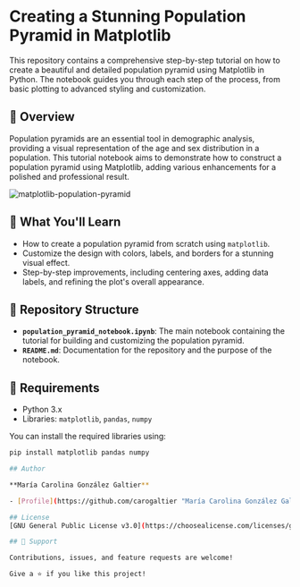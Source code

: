 # Creating a Stunning Population Pyramid in Matplotlib

This repository contains a comprehensive step-by-step tutorial on how to create a beautiful and detailed population pyramid using Matplotlib in Python. The notebook guides you through each step of the process, from basic plotting to advanced styling and customization.

## 🌟 Overview
Population pyramids are an essential tool in demographic analysis, providing a visual representation of the age and sex distribution in a population. This tutorial notebook aims to demonstrate how to construct a population pyramid using Matplotlib, adding various enhancements for a polished and professional result.

![matplotlib-population-pyramid](https://github.com/user-attachments/assets/a16b50be-5334-44df-93ec-386ed5a60956)


## 📝 What You'll Learn
- How to create a population pyramid from scratch using `matplotlib`.
- Customize the design with colors, labels, and borders for a stunning visual effect.
- Step-by-step improvements, including centering axes, adding data labels, and refining the plot's overall appearance.

## 📂 Repository Structure
- **`population_pyramid_notebook.ipynb`**: The main notebook containing the tutorial for building and customizing the population pyramid.
- **`README.md`**: Documentation for the repository and the purpose of the notebook.

## 🔧 Requirements
- Python 3.x
- Libraries: `matplotlib`, `pandas`, `numpy`
  
You can install the required libraries using:
```bash
pip install matplotlib pandas numpy

## Author

**María Carolina González Galtier**

- [Profile](https://github.com/carogaltier "María Carolina González Galtier")

## License
[GNU General Public License v3.0](https://choosealicense.com/licenses/gpl-3.0/)

## 🤝 Support

Contributions, issues, and feature requests are welcome!

Give a ⭐️ if you like this project!


